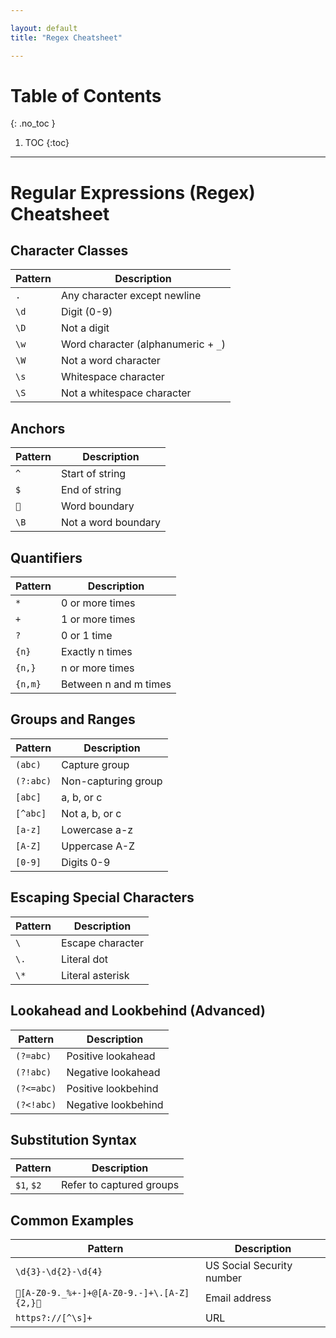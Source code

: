 ```yaml
---

layout: default
title: "Regex Cheatsheet"

---
```


# Table of Contents 

{: .no_toc }

1. TOC 
{:toc}

---

# Regular Expressions (Regex) Cheatsheet

## Character Classes
| Pattern | Description |
|---------|-------------|
| `.`     | Any character except newline |
| `\d`    | Digit (0-9) |
| `\D`    | Not a digit |
| `\w`    | Word character (alphanumeric + `_`) |
| `\W`    | Not a word character |
| `\s`    | Whitespace character |
| `\S`    | Not a whitespace character |

## Anchors
| Pattern | Description |
|---------|-------------|
| `^`     | Start of string |
| `$`     | End of string |
| ``    | Word boundary |
| `\B`    | Not a word boundary |

## Quantifiers
| Pattern   | Description |
|-----------|-------------|
| `*`       | 0 or more times |
| `+`       | 1 or more times |
| `?`       | 0 or 1 time |
| `{n}`     | Exactly n times |
| `{n,}`    | n or more times |
| `{n,m}`   | Between n and m times |

## Groups and Ranges
| Pattern        | Description |
|----------------|-------------|
| `(abc)`        | Capture group |
| `(?:abc)`      | Non-capturing group |
| `[abc]`        | a, b, or c |
| `[^abc]`       | Not a, b, or c |
| `[a-z]`        | Lowercase a-z |
| `[A-Z]`        | Uppercase A-Z |
| `[0-9]`        | Digits 0-9 |

## Escaping Special Characters
| Pattern | Description |
|---------|-------------|
| `\`    | Escape character |
| `\.`    | Literal dot |
| `\*`   | Literal asterisk |

## Lookahead and Lookbehind (Advanced)
| Pattern        | Description |
|----------------|-------------|
| `(?=abc)`      | Positive lookahead |
| `(?!abc)`      | Negative lookahead |
| `(?<=abc)`     | Positive lookbehind |
| `(?<!abc)`     | Negative lookbehind |

## Substitution Syntax
| Pattern    | Description |
|------------|-------------|
| `$1`, `$2` | Refer to captured groups |

## Common Examples
| Pattern       | Description |
|---------------|-------------|
| `\d{3}-\d{2}-\d{4}` | US Social Security number |
| `[A-Z0-9._%+-]+@[A-Z0-9.-]+\.[A-Z]{2,}` | Email address |
| `https?://[^\s]+` | URL |

